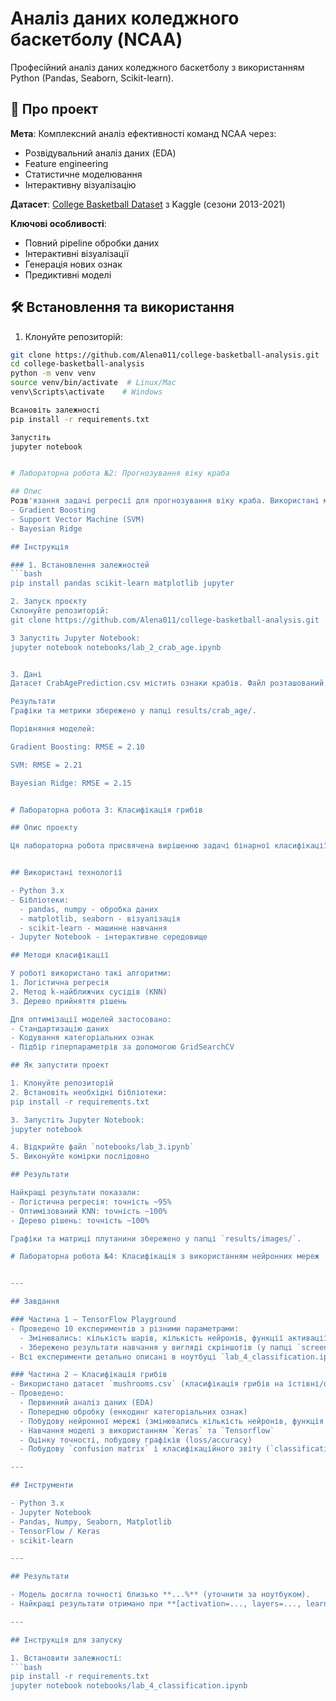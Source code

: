 # Аналіз даних коледжного баскетболу (NCAA)


Професійний аналіз даних коледжного баскетболу з використанням Python (Pandas, Seaborn, Scikit-learn).

## 📌 Про проект
**Мета**: Комплексний аналіз ефективності команд NCAA через:
- Розвідувальний аналіз даних (EDA)
- Feature engineering
- Статистичне моделювання
- Інтерактивну візуалізацію

**Датасет**: [College Basketball Dataset](https://www.kaggle.com/datasets/andrewsundberg/college-basketball-dataset) з Kaggle (сезони 2013-2021)

**Ключові особливості**:
-  Повний pipeline обробки даних
-  Інтерактивні візуалізації
-  Генерація нових ознак
-  Предиктивні моделі

## 🛠 Встановлення та використання
1. Клонуйте репозиторій:
```bash
git clone https://github.com/Alena011/college-basketball-analysis.git
cd college-basketball-analysis
python -m venv venv
source venv/bin/activate  # Linux/Mac
venv\Scripts\activate    # Windows

Всановіть залежності
pip install -r requirements.txt

Запустіть
jupyter notebook


# Лабораторна робота №2: Прогнозування віку краба

## Опис
Розв'язання задачі регресії для прогнозування віку краба. Використані методи:
- Gradient Boosting
- Support Vector Machine (SVM)
- Bayesian Ridge

## Інструкція

### 1. Встановлення залежностей
```bash
pip install pandas scikit-learn matplotlib jupyter

2. Запуск проєкту
Склонуйте репозиторій:
git clone https://github.com/Alena011/college-basketball-analysis.git

3 Запустіть Jupyter Notebook:
jupyter notebook notebooks/lab_2_crab_age.ipynb


3. Дані
Датасет CrabAgePrediction.csv містить ознаки крабів. Файл розташований у папці data/.

Результати
Графіки та метрики збережено у папці results/crab_age/.

Порівняння моделей:

Gradient Boosting: RMSE = 2.10

SVM: RMSE = 2.21

Bayesian Ridge: RMSE = 2.15


# Лабораторна робота 3: Класифікація грибів

## Опис проекту

Ця лабораторна робота присвячена вирішенню задачі бінарної класифікації грибів на їстівні та отруйні за допомогою різних алгоритмів машинного навчання.


## Використані технології

- Python 3.x
- Бібліотеки:
  - pandas, numpy - обробка даних
  - matplotlib, seaborn - візуалізація
  - scikit-learn - машинне навчання
- Jupyter Notebook - інтерактивне середовище

## Методи класифікації

У роботі використано такі алгоритми:
1. Логістична регресія
2. Метод k-найближчих сусідів (KNN)
3. Дерево прийняття рішень

Для оптимізації моделей застосовано:
- Стандартизацію даних
- Кодування категоріальних ознак
- Підбір гіперпараметрів за допомогою GridSearchCV

## Як запустити проект

1. Клонуйте репозиторій
2. Встановіть необхідні бібліотеки:
pip install -r requirements.txt

3. Запустіть Jupyter Notebook:
jupyter notebook

4. Відкрийте файл `notebooks/lab_3.ipynb`
5. Виконуйте комірки послідовно

## Результати

Найкращі результати показали:
- Логістична регресія: точність ~95%
- Оптимізований KNN: точність ~100%
- Дерево рішень: точність ~100%

Графіки та матриці плутанини збережено у папці `results/images/`.

# Лабораторна робота №4: Класифікація з використанням нейронних мереж


---

## Завдання

### Частина 1 — TensorFlow Playground
- Проведено 10 експериментів з різними параметрами:
  - Змінювались: кількість шарів, кількість нейронів, функції активації (Tanh, ReLU, Sigmoid), learning rate.
  - Збережено результати навчання у вигляді скріншотів (у папці `screenshots/`).
- Всі експерименти детально описані в ноутбуці `lab_4_classification.ipynb`.

### Частина 2 — Класифікація грибів
- Використано датасет `mushrooms.csv` (класифікація грибів на їстівні/отруйні).
- Проведено:
  - Первинний аналіз даних (EDA)
  - Попередню обробку (енкодинг категоріальних ознак)
  - Побудову нейронної мережі (змінювались кількість нейронів, функція активації, learning rate)
  - Навчання моделі з використанням `Keras` та `Tensorflow`
  - Оцінку точності, побудову графіків (loss/accuracy)
  - Побудову `confusion matrix` і класифікаційного звіту (`classification report`)

---

## Інструменти

- Python 3.x
- Jupyter Notebook
- Pandas, Numpy, Seaborn, Matplotlib
- TensorFlow / Keras
- scikit-learn

---

## Результати

- Модель досягла точності близько **...%** (уточнити за ноутбуком).
- Найкращі результати отримано при **[activation=..., layers=..., learning_rate=...]**.

---

## Інструкція для запуску

1. Встановити залежності:
```bash
pip install -r requirements.txt
jupyter notebook notebooks/lab_4_classification.ipynb

